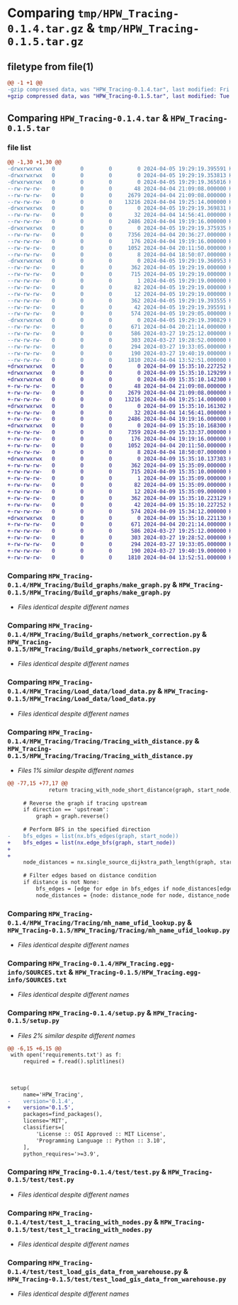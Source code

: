 # Comparing `tmp/HPW_Tracing-0.1.4.tar.gz` & `tmp/HPW_Tracing-0.1.5.tar.gz`

## filetype from file(1)

```diff
@@ -1 +1 @@
-gzip compressed data, was "HPW_Tracing-0.1.4.tar", last modified: Fri Apr  5 19:29:19 2024, max compression
+gzip compressed data, was "HPW_Tracing-0.1.5.tar", last modified: Tue Apr  9 15:35:10 2024, max compression
```

## Comparing `HPW_Tracing-0.1.4.tar` & `HPW_Tracing-0.1.5.tar`

### file list

```diff
@@ -1,30 +1,30 @@
-drwxrwxrwx   0        0        0        0 2024-04-05 19:29:19.395591 HPW_Tracing-0.1.4/
-drwxrwxrwx   0        0        0        0 2024-04-05 19:29:19.353813 HPW_Tracing-0.1.4/HPW_Tracing/
-drwxrwxrwx   0        0        0        0 2024-04-05 19:29:19.365016 HPW_Tracing-0.1.4/HPW_Tracing/Build_graphs/
--rw-rw-rw-   0        0        0       48 2024-04-04 21:09:08.000000 HPW_Tracing-0.1.4/HPW_Tracing/Build_graphs/__init__.py
--rw-rw-rw-   0        0        0     2679 2024-04-04 21:09:08.000000 HPW_Tracing-0.1.4/HPW_Tracing/Build_graphs/make_graph.py
--rw-rw-rw-   0        0        0    13216 2024-04-04 19:25:14.000000 HPW_Tracing-0.1.4/HPW_Tracing/Build_graphs/network_correction.py
-drwxrwxrwx   0        0        0        0 2024-04-05 19:29:19.369831 HPW_Tracing-0.1.4/HPW_Tracing/Load_data/
--rw-rw-rw-   0        0        0       32 2024-04-04 14:56:41.000000 HPW_Tracing-0.1.4/HPW_Tracing/Load_data/__init__.py
--rw-rw-rw-   0        0        0     2486 2024-04-04 19:19:16.000000 HPW_Tracing-0.1.4/HPW_Tracing/Load_data/load_data.py
-drwxrwxrwx   0        0        0        0 2024-04-05 19:29:19.375935 HPW_Tracing-0.1.4/HPW_Tracing/Tracing/
--rw-rw-rw-   0        0        0     7356 2024-04-04 20:36:27.000000 HPW_Tracing-0.1.4/HPW_Tracing/Tracing/Tracing_with_distance.py
--rw-rw-rw-   0        0        0      176 2024-04-04 19:19:16.000000 HPW_Tracing-0.1.4/HPW_Tracing/Tracing/__init__.py
--rw-rw-rw-   0        0        0     1052 2024-04-04 20:11:50.000000 HPW_Tracing-0.1.4/HPW_Tracing/Tracing/mh_name_ufid_lookup.py
--rw-rw-rw-   0        0        0        8 2024-04-04 18:50:07.000000 HPW_Tracing-0.1.4/HPW_Tracing/__init__.py
-drwxrwxrwx   0        0        0        0 2024-04-05 19:29:19.360953 HPW_Tracing-0.1.4/HPW_Tracing.egg-info/
--rw-rw-rw-   0        0        0      362 2024-04-05 19:29:19.000000 HPW_Tracing-0.1.4/HPW_Tracing.egg-info/PKG-INFO
--rw-rw-rw-   0        0        0      715 2024-04-05 19:29:19.000000 HPW_Tracing-0.1.4/HPW_Tracing.egg-info/SOURCES.txt
--rw-rw-rw-   0        0        0        1 2024-04-05 19:29:19.000000 HPW_Tracing-0.1.4/HPW_Tracing.egg-info/dependency_links.txt
--rw-rw-rw-   0        0        0       82 2024-04-05 19:29:19.000000 HPW_Tracing-0.1.4/HPW_Tracing.egg-info/requires.txt
--rw-rw-rw-   0        0        0       12 2024-04-05 19:29:19.000000 HPW_Tracing-0.1.4/HPW_Tracing.egg-info/top_level.txt
--rw-rw-rw-   0        0        0      362 2024-04-05 19:29:19.393555 HPW_Tracing-0.1.4/PKG-INFO
--rw-rw-rw-   0        0        0       42 2024-04-05 19:29:19.395591 HPW_Tracing-0.1.4/setup.cfg
--rw-rw-rw-   0        0        0      574 2024-04-05 19:29:05.000000 HPW_Tracing-0.1.4/setup.py
-drwxrwxrwx   0        0        0        0 2024-04-05 19:29:19.390829 HPW_Tracing-0.1.4/test/
--rw-rw-rw-   0        0        0      671 2024-04-04 20:21:14.000000 HPW_Tracing-0.1.4/test/test.py
--rw-rw-rw-   0        0        0      586 2024-03-27 19:25:12.000000 HPW_Tracing-0.1.4/test/test_1_tracing_with_nodes.py
--rw-rw-rw-   0        0        0      303 2024-03-27 19:28:52.000000 HPW_Tracing-0.1.4/test/test_2_tracing_with_links.py
--rw-rw-rw-   0        0        0      294 2024-03-27 19:33:05.000000 HPW_Tracing-0.1.4/test/test_3_tracing_between_nodes.py
--rw-rw-rw-   0        0        0      190 2024-03-27 19:40:19.000000 HPW_Tracing-0.1.4/test/test_4_tracing_between_links.py
--rw-rw-rw-   0        0        0     1810 2024-04-04 13:52:51.000000 HPW_Tracing-0.1.4/test/test_load_gis_data_from_warehouse.py
+drwxrwxrwx   0        0        0        0 2024-04-09 15:35:10.227252 HPW_Tracing-0.1.5/
+drwxrwxrwx   0        0        0        0 2024-04-09 15:35:10.129299 HPW_Tracing-0.1.5/HPW_Tracing/
+drwxrwxrwx   0        0        0        0 2024-04-09 15:35:10.142300 HPW_Tracing-0.1.5/HPW_Tracing/Build_graphs/
+-rw-rw-rw-   0        0        0       48 2024-04-04 21:09:08.000000 HPW_Tracing-0.1.5/HPW_Tracing/Build_graphs/__init__.py
+-rw-rw-rw-   0        0        0     2679 2024-04-04 21:09:08.000000 HPW_Tracing-0.1.5/HPW_Tracing/Build_graphs/make_graph.py
+-rw-rw-rw-   0        0        0    13216 2024-04-04 19:25:14.000000 HPW_Tracing-0.1.5/HPW_Tracing/Build_graphs/network_correction.py
+drwxrwxrwx   0        0        0        0 2024-04-09 15:35:10.161302 HPW_Tracing-0.1.5/HPW_Tracing/Load_data/
+-rw-rw-rw-   0        0        0       32 2024-04-04 14:56:41.000000 HPW_Tracing-0.1.5/HPW_Tracing/Load_data/__init__.py
+-rw-rw-rw-   0        0        0     2486 2024-04-04 19:19:16.000000 HPW_Tracing-0.1.5/HPW_Tracing/Load_data/load_data.py
+drwxrwxrwx   0        0        0        0 2024-04-09 15:35:10.168300 HPW_Tracing-0.1.5/HPW_Tracing/Tracing/
+-rw-rw-rw-   0        0        0     7359 2024-04-09 15:33:37.000000 HPW_Tracing-0.1.5/HPW_Tracing/Tracing/Tracing_with_distance.py
+-rw-rw-rw-   0        0        0      176 2024-04-04 19:19:16.000000 HPW_Tracing-0.1.5/HPW_Tracing/Tracing/__init__.py
+-rw-rw-rw-   0        0        0     1052 2024-04-04 20:11:50.000000 HPW_Tracing-0.1.5/HPW_Tracing/Tracing/mh_name_ufid_lookup.py
+-rw-rw-rw-   0        0        0        8 2024-04-04 18:50:07.000000 HPW_Tracing-0.1.5/HPW_Tracing/__init__.py
+drwxrwxrwx   0        0        0        0 2024-04-09 15:35:10.137303 HPW_Tracing-0.1.5/HPW_Tracing.egg-info/
+-rw-rw-rw-   0        0        0      362 2024-04-09 15:35:09.000000 HPW_Tracing-0.1.5/HPW_Tracing.egg-info/PKG-INFO
+-rw-rw-rw-   0        0        0      715 2024-04-09 15:35:10.000000 HPW_Tracing-0.1.5/HPW_Tracing.egg-info/SOURCES.txt
+-rw-rw-rw-   0        0        0        1 2024-04-09 15:35:09.000000 HPW_Tracing-0.1.5/HPW_Tracing.egg-info/dependency_links.txt
+-rw-rw-rw-   0        0        0       82 2024-04-09 15:35:09.000000 HPW_Tracing-0.1.5/HPW_Tracing.egg-info/requires.txt
+-rw-rw-rw-   0        0        0       12 2024-04-09 15:35:09.000000 HPW_Tracing-0.1.5/HPW_Tracing.egg-info/top_level.txt
+-rw-rw-rw-   0        0        0      362 2024-04-09 15:35:10.223129 HPW_Tracing-0.1.5/PKG-INFO
+-rw-rw-rw-   0        0        0       42 2024-04-09 15:35:10.227252 HPW_Tracing-0.1.5/setup.cfg
+-rw-rw-rw-   0        0        0      574 2024-04-09 15:34:12.000000 HPW_Tracing-0.1.5/setup.py
+drwxrwxrwx   0        0        0        0 2024-04-09 15:35:10.221130 HPW_Tracing-0.1.5/test/
+-rw-rw-rw-   0        0        0      671 2024-04-04 20:21:14.000000 HPW_Tracing-0.1.5/test/test.py
+-rw-rw-rw-   0        0        0      586 2024-03-27 19:25:12.000000 HPW_Tracing-0.1.5/test/test_1_tracing_with_nodes.py
+-rw-rw-rw-   0        0        0      303 2024-03-27 19:28:52.000000 HPW_Tracing-0.1.5/test/test_2_tracing_with_links.py
+-rw-rw-rw-   0        0        0      294 2024-03-27 19:33:05.000000 HPW_Tracing-0.1.5/test/test_3_tracing_between_nodes.py
+-rw-rw-rw-   0        0        0      190 2024-03-27 19:40:19.000000 HPW_Tracing-0.1.5/test/test_4_tracing_between_links.py
+-rw-rw-rw-   0        0        0     1810 2024-04-04 13:52:51.000000 HPW_Tracing-0.1.5/test/test_load_gis_data_from_warehouse.py
```

### Comparing `HPW_Tracing-0.1.4/HPW_Tracing/Build_graphs/make_graph.py` & `HPW_Tracing-0.1.5/HPW_Tracing/Build_graphs/make_graph.py`

 * *Files identical despite different names*

### Comparing `HPW_Tracing-0.1.4/HPW_Tracing/Build_graphs/network_correction.py` & `HPW_Tracing-0.1.5/HPW_Tracing/Build_graphs/network_correction.py`

 * *Files identical despite different names*

### Comparing `HPW_Tracing-0.1.4/HPW_Tracing/Load_data/load_data.py` & `HPW_Tracing-0.1.5/HPW_Tracing/Load_data/load_data.py`

 * *Files identical despite different names*

### Comparing `HPW_Tracing-0.1.4/HPW_Tracing/Tracing/Tracing_with_distance.py` & `HPW_Tracing-0.1.5/HPW_Tracing/Tracing/Tracing_with_distance.py`

 * *Files 1% similar despite different names*

```diff
@@ -77,15 +77,17 @@
             return tracing_with_node_short_distance(graph, start_node, direction, distance)
 
     # Reverse the graph if tracing upstream
     if direction == 'upstream':
         graph = graph.reverse()
 
     # Perform BFS in the specified direction
-    bfs_edges = list(nx.bfs_edges(graph, start_node))
+    bfs_edges = list(nx.edge_bfs(graph, start_node))
+
+
     node_distances = nx.single_source_dijkstra_path_length(graph, start_node, weight='length')
 
     # Filter edges based on distance condition
     if distance is not None:
         bfs_edges = [edge for edge in bfs_edges if node_distances[edge[1]] <= distance]
         node_distances = {node: distance_node for node, distance_node in node_distances.items() if distance_node <= distance}
```

### Comparing `HPW_Tracing-0.1.4/HPW_Tracing/Tracing/mh_name_ufid_lookup.py` & `HPW_Tracing-0.1.5/HPW_Tracing/Tracing/mh_name_ufid_lookup.py`

 * *Files identical despite different names*

### Comparing `HPW_Tracing-0.1.4/HPW_Tracing.egg-info/SOURCES.txt` & `HPW_Tracing-0.1.5/HPW_Tracing.egg-info/SOURCES.txt`

 * *Files identical despite different names*

### Comparing `HPW_Tracing-0.1.4/setup.py` & `HPW_Tracing-0.1.5/setup.py`

 * *Files 2% similar despite different names*

```diff
@@ -6,15 +6,15 @@
 with open('requirements.txt') as f:
     required = f.read().splitlines()
 
 
 
 setup(
     name='HPW_Tracing',
-    version='0.1.4',
+    version='0.1.5',
     packages=find_packages(),
     license='MIT',
     classifiers=[
         'License :: OSI Approved :: MIT License',
         'Programming Language :: Python :: 3.10',
     ],
     python_requires='>=3.9',
```

### Comparing `HPW_Tracing-0.1.4/test/test.py` & `HPW_Tracing-0.1.5/test/test.py`

 * *Files identical despite different names*

### Comparing `HPW_Tracing-0.1.4/test/test_1_tracing_with_nodes.py` & `HPW_Tracing-0.1.5/test/test_1_tracing_with_nodes.py`

 * *Files identical despite different names*

### Comparing `HPW_Tracing-0.1.4/test/test_load_gis_data_from_warehouse.py` & `HPW_Tracing-0.1.5/test/test_load_gis_data_from_warehouse.py`

 * *Files identical despite different names*

